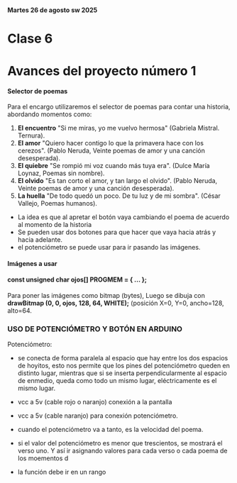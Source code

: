 #### Martes 26 de agosto sw 2025

# Clase 6


# Avances del proyecto número 1

#### Selector de poemas 
Para el encargo utilizaremos el selector de poemas para contar una historia, abordando momentos como:
1. **El encuentro**
   "Si me miras, yo me vuelvo hermosa" (Gabriela Mistral. Ternura).
2. **El amor**
   "Quiero hacer contigo
lo que la primavera hace con los cerezos". (Pablo Neruda, Veinte poemas de amor y una canción desesperada).
3. **El quiebre**
   "Se rompió mi voz
cuando más tuya era". (Dulce María Loynaz, Poemas sin nombre).
4. **El olvido**
   "Es tan corto el amor,
y tan largo el olvido". (Pablo Neruda, Veinte poemas de amor y una canción desesperada).
5. **La huella**
   "De todo quedó un poco.
De tu luz y de mi sombra". (César Vallejo, Poemas humanos).

- La idea es que al apretar el botón vaya cambiando el poema de acuerdo al momento de la historia
- Se pueden usar dos botones para que hacer que vaya hacia atrás y hacia adelante.
- el potenciómetro se puede usar para ir pasando las imágenes.

#### Imágenes a usar 


#### const unsigned char ojos[] PROGMEM = { ... };
Para poner las imágenes como bitmap (bytes), 
Luego se dibuja con **drawBitmap (0, 0, ojos, 128, 64, WHITE);** (posición X=0, Y=0, ancho=128, alto=64.











### USO DE POTENCIÓMETRO Y BOTÓN EN ARDUINO
Potenciómetro:
- se conecta de forma paralela al espacio que hay entre los dos espacios de hoyitos, esto nos permite que los pines del potenciómetro queden en distinto lugar, mientras que si se inserta perpendicularmente al espacio de enmedio, queda como todo un mismo lugar, eléctricamente es el mismo lugar.
- vcc a 5v (cable rojo o naranjo) conexión a la pantalla
- vcc a 5v (cable naranjo) para conexión potenciómetro.
- cuando el potenciómetro va a tanto, es la velocidad del poema.
- si el valor del potenciómetro es menor que trescientos, se mostrará el verso uno. Y así ir asignando valores para cada verso o cada poema de los moementos d

- la función debe ir en un rango 







